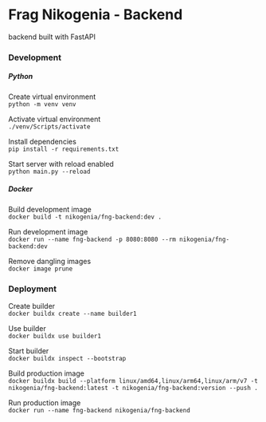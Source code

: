 # Frag Nikogenia - Backend
backend built with FastAPI

### Development

##### Python

Create virtual environment \
`python -m venv venv`

Activate virtual environment \
`./venv/Scripts/activate`

Install dependencies \
`pip install -r requirements.txt`

Start server with reload enabled \
`python main.py --reload`

##### Docker

Build development image \
`docker build -t nikogenia/fng-backend:dev .`

Run development image \
`docker run --name fng-backend -p 8080:8080 --rm nikogenia/fng-backend:dev`

Remove dangling images \
`docker image prune`

### Deployment

Create builder \
`docker buildx create --name builder1`

Use builder \
`docker buildx use builder1`

Start builder \
`docker buildx inspect --bootstrap`

Build production image \
`docker buildx build --platform linux/amd64,linux/arm64,linux/arm/v7 -t nikogenia/fng-backend:latest -t nikogenia/fng-backend:version --push .`

Run production image \
`docker run --name fng-backend nikogenia/fng-backend`
